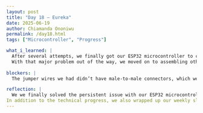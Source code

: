 ```yaml
---
layout: post
title: "Day 18 – Eureka"
date: 2025-06-19
author: Chiamanda Ononiwu
permalink: /day18.html
tags: ["Microcontroller", "Progress"]

what_i_learned: |
  After several attempts, we finally got our ESP32 microcontroller to connect with our laptops. The issue turned out to be the drivers—we had been installing the wrong ones all along. Once we corrected that, everything started working smoothly.
  With that major problem out of the way, we moved on to assembling other components. We learned how to use the breadboard and began connecting various wires to it, getting hands-on experience with physical circuitry and layout. It was a productive and encouraging day!
  
blockers: |
  The jumper wires we had didn’t have male-to-male connectors, which we needed to make proper connections on the breadboard.    

reflection: |
  We we finally solved the persistent issue with our ESP32 microcontroller. With that behind us, we were able to shift our focus to hands-on work. We explored how to use a breadboard and began connecting components with jumper wires. It was exciting to see the physical side of our project come to life, and it really helped solidify our understanding of circuit layouts.
In addition to the technical progress, we also wrapped up our weekly slideshow. We finalized the slides and recorded ourselves presenting it. This was a great opportunity to practice our communication skills and reflect on everything we’ve learned so far. Watching our recording made it clear how much we’ve grown in both our technical abilities and confidence..
---
```

